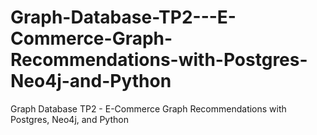 # Graph-Database-TP2---E-Commerce-Graph-Recommendations-with-Postgres-Neo4j-and-Python
Graph Database TP2 - E-Commerce Graph Recommendations with Postgres, Neo4j, and Python
